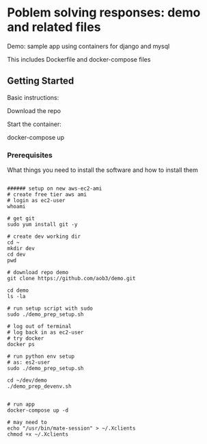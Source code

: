 # Poblem solving responses: demo and related files

Demo: sample app using containers for django and mysql

This includes Dockerfile and docker-compose files

## Getting Started

Basic instructions:

Download the repo

Start the container:

docker-compose up


### Prerequisites

What things you need to install the software and how to install them

```

###### setup on new aws-ec2-ami
# create free tier aws ami
# login as ec2-user
whoami

# get git
sudo yum install git -y

# create dev working dir
cd ~
mkdir dev
cd dev
pwd

# download repo demo
git clone https://github.com/aob3/demo.git

cd demo
ls -la

# run setup script with sudo 
sudo ./demo_prep_setup.sh

# log out of terminal 
# log back in as ec2-user
# try docker
docker ps

# run python env setup
# as: es2-user
sudo ./demo_prep_setup.sh

cd ~/dev/demo
./demo_prep_devenv.sh


# run app
docker-compose up -d

# may need to
echo "/usr/bin/mate-session" > ~/.Xclients
chmod +x ~/.Xclients


```
